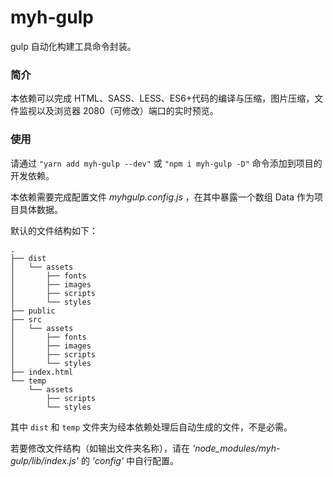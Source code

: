 # myh-gulp

gulp 自动化构建工具命令封装。

### 简介

本依赖可以完成 HTML、SASS、LESS、ES6+代码的编译与压缩，图片压缩，文件监视以及浏览器 2080（可修改）端口的实时预览。

### 使用

请通过 `"yarn add myh-gulp --dev"` 或 `"npm i myh-gulp -D"` 命令添加到项目的开发依赖。

本依赖需要完成配置文件 _myhgulp.config.js_ ，在其中暴露一个数组 Data 作为项目具体数据。

默认的文件结构如下：

```
.
├── dist
│   └── assets
│       ├── fonts
│       ├── images
│       ├── scripts
│       └── styles
├── public
├── src
│   └── assets
│       ├── fonts
│       ├── images
│       ├── scripts
│       └── styles
├── index.html
└── temp
    └── assets
        ├── scripts
        └── styles
```

其中 `dist` 和 `temp` 文件夹为经本依赖处理后自动生成的文件，不是必需。

若要修改文件结构（如输出文件夹名称），请在 _'node_modules/myh-gulp/lib/index.js'_ 的 _'config'_ 中自行配置。
